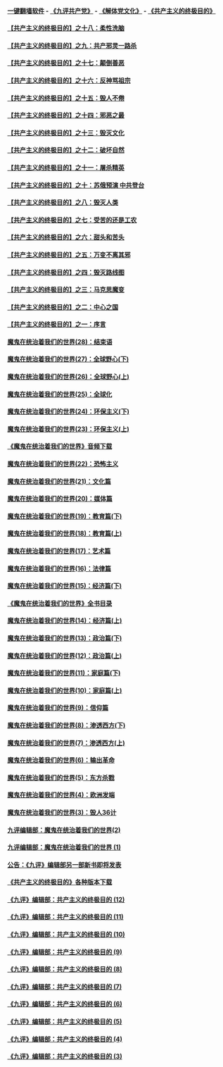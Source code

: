 #### [一键翻墙软件](https://github.com/gfw-breaker/nogfw/blob/master/README.md?t=04270610) -  [《九评共产党》](https://github.com/gfw-breaker/9ping.md?t=04270610) - [《解体党文化》](https://github.com/gfw-breaker/jtdwh.md?t=04270610) - [《共产主义的终极目的》](https://github.com/gfw-breaker/gczydzjmd.md?t=04270610)

#### [【共产主义的终极目的】之十八：柔性洗脑](../pages/nsc422/n11199994.md?t=04270610) 

#### [【共产主义的终极目的】之九：共产邪灵一路杀](../pages/nsc422/n11114139.md?t=04270610) 

#### [【共产主义的终极目的】之十七：颠倒善恶](../pages/nsc422/n11179782.md?t=04270610) 

#### [【共产主义的终极目的】之十六：反神骂祖宗](../pages/nsc422/n11166798.md?t=04270610) 

#### [【共产主义的终极目的】之十五：毁人不倦](../pages/nsc422/n11166792.md?t=04270610) 

#### [【共产主义的终极目的】之十四：邪恶之最](../pages/nsc422/n11150249.md?t=04270610) 

#### [【共产主义的终极目的】之十三：毁灭文化](../pages/nsc422/n11135227.md?t=04270610) 

#### [【共产主义的终极目的】之十二：破坏自然](../pages/nsc422/n11135214.md?t=04270610) 

#### [【共产主义的终极目的】之十一：屠杀精英](../pages/nsc422/n11118442.md?t=04270610) 

#### [【共产主义的终极目的】之十：苏俄预演 中共登台](../pages/nsc422/n11118424.md?t=04270610) 

#### [【共产主义的终极目的】之八：毁灭人类](../pages/nsc422/n11108503.md?t=04270610) 

#### [【共产主义的终极目的】之七：受苦的还是工农](../pages/nsc422/n11101809.md?t=04270610) 

#### [【共产主义的终极目的】之六：甜头和苦头](../pages/nsc422/n11096971.md?t=04270610) 

#### [【共产主义的终极目的】之五：万变不离其邪](../pages/nsc422/n11091285.md?t=04270610) 

#### [【共产主义的终极目的】之四：毁灭路线图](../pages/nsc422/n11086284.md?t=04270610) 

#### [【共产主义的终极目的】之三：马克思魔变](../pages/nsc422/n11061941.md?t=04270610) 

#### [【共产主义的终极目的】之二：中心之国](../pages/nsc422/n11047728.md?t=04270610) 

#### [【共产主义的终极目的】之一：序言](../pages/nsc422/n11086077.md?t=04270610) 

#### [魔鬼在统治着我们的世界(28)：结束语](../pages/nsc422/n10936246.md?t=04270610) 

#### [魔鬼在统治着我们的世界(27)：全球野心(下)](../pages/nsc422/n10928319.md?t=04270610) 

#### [魔鬼在统治着我们的世界(26)：全球野心(上)](../pages/nsc422/n10900318.md?t=04270610) 

#### [魔鬼在统治着我们的世界(25)：全球化](../pages/nsc422/n10788205.md?t=04270610) 

#### [魔鬼在统治着我们的世界(24)：环保主义(下)](../pages/nsc422/n10695307.md?t=04270610) 

#### [魔鬼在统治着我们的世界(23)：环保主义(上)](../pages/nsc422/n10688613.md?t=04270610) 

#### [《魔鬼在统治着我们的世界》音频下载](../pages/nsc422/n10635553.md?t=04270610) 

#### [魔鬼在统治着我们的世界(22)：恐怖主义](../pages/nsc422/n10614727.md?t=04270610) 

#### [魔鬼在统治着我们的世界(21)：文化篇](../pages/nsc422/n10597706.md?t=04270610) 

#### [魔鬼在统治着我们的世界(20)：媒体篇](../pages/nsc422/n10586579.md?t=04270610) 

#### [魔鬼在统治着我们的世界(19)：教育篇(下)](../pages/nsc422/n10564808.md?t=04270610) 

#### [魔鬼在统治着我们的世界(18)：教育篇(上)](../pages/nsc422/n10526970.md?t=04270610) 

#### [魔鬼在统治着我们的世界(17)：艺术篇](../pages/nsc422/n10499093.md?t=04270610) 

#### [魔鬼在统治着我们的世界(16)：法律篇](../pages/nsc422/n10485969.md?t=04270610) 

#### [魔鬼在统治着我们的世界(15)：经济篇(下)](../pages/nsc422/n10469975.md?t=04270610) 

#### [《魔鬼在统治着我们的世界》全书目录](../pages/nsc422/n10464261.md?t=04270610) 

#### [魔鬼在统治着我们的世界(14)：经济篇(上)](../pages/nsc422/n10457370.md?t=04270610) 

#### [魔鬼在统治着我们的世界(13)：政治篇(下)](../pages/nsc422/n10448270.md?t=04270610) 

#### [魔鬼在统治着我们的世界(12)：政治篇(上)](../pages/nsc422/n10444576.md?t=04270610) 

#### [魔鬼在统治着我们的世界(11)：家庭篇(下)](../pages/nsc422/n10440961.md?t=04270610) 

#### [魔鬼在统治着我们的世界(10)：家庭篇(上)](../pages/nsc422/n10435448.md?t=04270610) 

#### [魔鬼在统治着我们的世界(9)：信仰篇](../pages/nsc422/n10432159.md?t=04270610) 

#### [魔鬼在统治着我们的世界(8)：渗透西方(下)](../pages/nsc422/n10429603.md?t=04270610) 

#### [魔鬼在统治着我们的世界(7)：渗透西方(上)](../pages/nsc422/n10426013.md?t=04270610) 

#### [魔鬼在统治着我们的世界(6)：输出革命](../pages/nsc422/n10421536.md?t=04270610) 

#### [魔鬼在统治着我们的世界(5)：东方杀戮](../pages/nsc422/n10417707.md?t=04270610) 

#### [魔鬼在统治着我们的世界(4)：欧洲发端](../pages/nsc422/n10414890.md?t=04270610) 

#### [魔鬼在统治着我们的世界(3)：毁人36计](../pages/nsc422/n10411583.md?t=04270610) 

#### [九评编辑部：魔鬼在统治着我们的世界(2)](../pages/nsc422/n10410036.md?t=04270610) 

#### [九评编辑部：魔鬼在统治着我们的世界 (1)](../pages/nsc422/n10406825.md?t=04270610) 

#### [公告：《九评》编辑部另一部新书即将发表](../pages/nsc422/n10405104.md?t=04270610) 

#### [《共产主义的终极目的》各种版本下载](../pages/nsc422/n10022138.md?t=04270610) 

#### [《九评》编辑部：共产主义的终极目的 (12)](../pages/nsc422/n9933272.md?t=04270610) 

#### [《九评》编辑部：共产主义的终极目的 (11)](../pages/nsc422/n9924973.md?t=04270610) 

#### [《九评》编辑部：共产主义的终极目的 (10)](../pages/nsc422/n9920883.md?t=04270610) 

#### [《九评》编辑部：共产主义的终极目的 (9)](../pages/nsc422/n9916363.md?t=04270610) 

#### [《九评》编辑部：共产主义的终极目的 (8)](../pages/nsc422/n9912488.md?t=04270610) 

#### [《九评》编辑部：共产主义的终极目的 (7)](../pages/nsc422/n9901176.md?t=04270610) 

#### [《九评》编辑部：共产主义的终极目的 (6)](../pages/nsc422/n9899359.md?t=04270610) 

#### [《九评》编辑部：共产主义的终极目的 (5)](../pages/nsc422/n9893174.md?t=04270610) 

#### [《九评》编辑部：共产主义的终极目的 (4)](../pages/nsc422/n9891246.md?t=04270610) 

#### [《九评》编辑部：共产主义的终极目的 (3)](../pages/nsc422/n9879879.md?t=04270610) 

